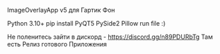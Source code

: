ImageOverlayApp v5 для Гартик Фон

Python 3.10+
pip install PyQT5 PySide2 Pillow
run file :)

Не поленитесь зайти в дискорд - https://discord.gg/n89PDURbTg
Там есть Релиз готового Приложения
